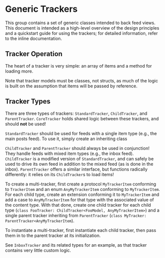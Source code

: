 #  Generic Trackers

This group contains a set of generic classes intended to back feed views. This document is intended as a high-level overview of the design principles and a quickstart guide for using the trackers; for detailed information, refer to the inline documentation.

## Tracker Operation

The heart of a tracker is very simple: an array of items and a method for loading more.

Note that tracker models must be classes, not structs, as much of the logic is built on the assumption that items will be passed by reference.

## Tracker Types

There are three types of trackers: `StandardTracker`, `ChildTracker`, and `ParentTracker`. `CoreTracker` holds shared logic between these trackers, and should **not** be used!

`StandardTracker` should be used for feeds with a single item type (e.g., the main posts feed). To use it, simply create an inheriting class 

`ChildTracker` and `ParentTracker` should always be used in conjunction! They handle feeds with mixed item types (e.g., the inbox feed). `ChildTracker` is a modified version of `StandardTracker`, and can safely be used to drive its own feed in addition to the mixed feed (as is done in the inbox). `ParentTracker` offers a similar interface, but functions radically differently: it relies on its `ChildTracker`s to load items!

To create a multi-tracker, first create a protocol `MyTrackerItem` conforming to `TrackerItem` and an enum `AnyMyTrackerItem` conforming to `MyTrackerItem`. For each child type, create an extension conforming it to `MyTrackerItem` and add a case to `AnyMyTrackerItem` for that type with the associated value of the content type. With that done, create one child tracker for each child type (`class FooTracker: ChildTracker<FooModel, AnyMyTrackerItem>`) and a single parent tracker inheriting from `ParentTracker` (`class MyTracker: ParentTracker<AnyMyTrackerItem`).

To instantiate a multi-tracker, first instantiate each child tracker, then pass them in to the parent tracker at its initialization.

See `InboxTracker` and its related types for an example, as that tracker contains very little custom logic.
